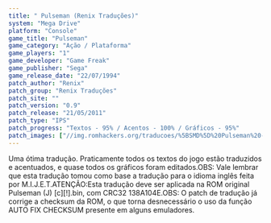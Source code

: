```yaml
---
title: " Pulseman (Renix Traduções)"
system: "Mega Drive"
platform: "Console"
game_title: "Pulseman"
game_category: "Ação / Plataforma"
game_players: "1"
game_developer: "Game Freak"
game_publisher: "Sega"
game_release_date: "22/07/1994"
patch_author: "Renix"
patch_group: "Renix Traduções"
patch_site: ""
patch_version: "0.9"
patch_release: "21/05/2011"
patch_type: "IPS"
patch_progress: "Textos - 95% / Acentos - 100% / Gráficos - 95%"
patch_images: ["//img.romhackers.org/traducoes/%5BSMD%5D%20Pulseman%20-%20Renix%20Tradu%C3%A7%C3%B5es%20-%201.png","//img.romhackers.org/traducoes/%5BSMD%5D%20Pulseman%20-%20Renix%20Tradu%C3%A7%C3%B5es%20-%202.png","//img.romhackers.org/traducoes/%5BSMD%5D%20Pulseman%20-%20Renix%20Tradu%C3%A7%C3%B5es%20-%203.png"]
---
```

Uma ótima tradução. Praticamente todos os textos do jogo estão traduzidos e acentuados, e quase todos os gráficos foram editados.OBS: Vale lembrar que esta tradução tomou como base a tradução para o idioma inglês feita por M.I.J.E.T.ATENÇÃO:Esta tradução deve ser aplicada na ROM original Pulseman (J) [c][!].bin, com CRC32 138A104E.OBS: O patch de tradução já corrige a checksum da ROM, o que torna desnecessário o uso da função AUTO FIX CHECKSUM presente em alguns emuladores.